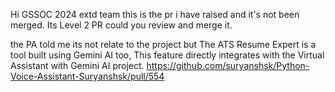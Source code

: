 Hi GSSOC 2024 extd team this is the pr i have raised and it's not been merged. Its Level 2 PR could you review and merge it.

the PA told me its not relate to the project 
but The ATS Resume Expert is a tool built using Gemini AI too, 
This feature directly integrates with the Virtual Assistant with Gemini AI project.
https://github.com/suryanshsk/Python-Voice-Assistant-Suryanshsk/pull/554

